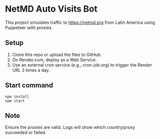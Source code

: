# NetMD Auto Visits Bot

This project simulates traffic to https://netmd.org from Latin America using Puppeteer with proxies.

## Setup

1. Clone this repo or upload the files to GitHub.
2. On Render.com, deploy as a Web Service.
3. Use an external cron service (e.g., cron-job.org) to trigger the Render URL 3 times a day.

## Start command
```
npm install
npm start
```

## Note
Ensure the proxies are valid. Logs will show which country/proxy succeeded or failed.